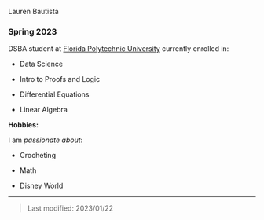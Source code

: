Lauren Bautista
### Spring 2023

DSBA student at [Florida Polytechnic University](https://www.floridapoly.edu) currently enrolled in: 

- Data Science

- Intro to Proofs and Logic

- Differential Equations

- Linear Algebra

**Hobbies:**

I am _passionate about_: 

- Crocheting

- Math

- Disney World

***

> Last modified: 2023/01/22
